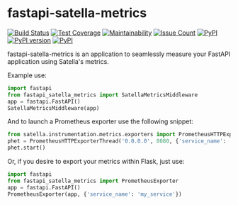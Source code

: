 
fastapi-satella-metrics
=======================

[![Build Status](https://travis-ci.com/piotrmaslanka/fastapi-satella-metrics.svg?branch=master)](https://travis-ci.com/piotrmaslanka/fastapi-satella-metrics)
[![Test Coverage](https://api.codeclimate.com/v1/badges/7ee3acc2a4ede5903517/test_coverage)](https://codeclimate.com/github/piotrmaslanka/fastapi-satella-metrics/test_coverage)
[![Maintainability](https://api.codeclimate.com/v1/badges/7ee3acc2a4ede5903517/maintainability)](https://codeclimate.com/github/piotrmaslanka/fastapi-satella-metrics/maintainability)
[![Issue Count](https://codeclimate.com/github/piotrmaslanka/fastapi-satella-metrics/badges/issue_count.svg)](https://codeclimate.com/github/piotrmaslanka/fastapi-satella-metrics)
[![PyPI](https://img.shields.io/pypi/pyversions/fastapi-satella-metrics.svg)](https://pypi.python.org/pypi/fastapi-satella-metrics)
[![PyPI version](https://badge.fury.io/py/fastapi-satella-metrics.svg)](https://badge.fury.io/py/fastapi-satella-metrics)
[![PyPI](https://img.shields.io/pypi/implementation/fastapi-satella-metrics.svg)](https://pypi.python.org/pypi/fastapi-satella-metrics)

fastapi-satella-metrics is an application to seamlessly measure your FastAPI
application using Satella's metrics.

Example use:

```python
import fastapi
from fastapi_satella_metrics import SatellaMetricsMiddleware
app = fastapi.FastAPI()
SatellaMetricsMiddleware(app)
```

And to launch a Prometheus exporter use the following snippet:

```python
from satella.instrumentation.metrics.exporters import PrometheusHTTPExporterThread
phet = PrometheusHTTPExporterThread('0.0.0.0', 8080, {'service_name': 'my_service'})
phet.start()
```

Or, if you desire to export your metrics within Flask, just use:

```python
import fastapi
from fastapi_satella_metrics import PrometheusExporter
app = fastapi.FastAPI()
PrometheusExporter(app, {'service_name': 'my_service'})
```
